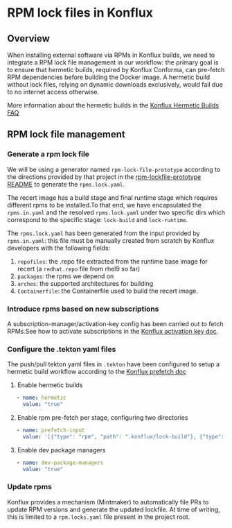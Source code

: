 # RPM lock files in Konflux

## Overview
When installing external software via RPMs in Konflux builds, we need to integrate a RPM lock file management in our workflow: the primary goal is to ensure that hermetic builds, required by Konflux Conforma, can pre-fetch RPM dependencies before building the Docker image. A hermetic build without lock files, relying on dynamic downloads exclusively, would fail due to no internet access otherwise.

More information about the hermetic builds in the [Konflux Hermetic Builds FAQ](https://konflux.pages.redhat.com/docs/users/faq/hermetic.html)

## RPM lock file management

### Generate a rpm lock file

We will be using a generator named `rpm-lock-file-prototype` according to the directions provided by that project in the [rpm-lockfile-prototype README](https://github.com/konflux-ci/rpm-lockfile-prototype?tab=readme-ov-file#installation) to generate the `rpms.lock.yaml`.

The recert image has a build stage and final runtime stage which requires different rpms to be installed.To that end, we have encapsulated the `rpms.in.yaml` and the resolved `rpms.lock.yaml` under two specific dirs which correspond to the specific stage: `lock-build` and `lock-runtime`.

The `rpms.lock.yaml` has been generated from the input provided by `rpms.in.yaml`: this file must be manually created from scratch by Konflux developers with the following fields:

1. `repofiles`: the .repo file extracted from the runtime base image for recert (a `redhat.repo` file from rhel9 so far)
2. `packages`: the rpms we depend on
3. `arches`: the supported architectures for building
4. `Containerfile`: the Containerfile used to build the recert image.

### Introduce rpms based on new subscriptions

A subscription-manager/activation-key config has been carried out to fetch RPMs.See how to activate subscriptions in the   [Konflux activation key doc](https://konflux.pages.redhat.com/docs/users/how-tos/configuring/activation-keys-subscription.html#_configuring_an_rpm_lockfile_for_hermetic_builds).

### Configure the .tekton yaml files

The push/pull tekton yaml files in `.tekton` have been configured to setup a hermetic build workflow according to the [Konflux prefetch doc](https://konflux.pages.redhat.com/docs/users/how-tos/configuring/prefetching-dependencies.html#_procedure)

1. Enable hermetic builds
```yaml
   - name: hermetic
     value: "true"
```
2. Enable rpm pre-fetch per stage, configuring two directories 
```yaml
   - name: prefetch-input
     value: '[{"type": "rpm", "path": ".konflux/lock-build"}, {"type": "rpm", "path": ".konflux/lock-runtime"}]'
```

3. Enable dev package managers
```yaml
   - name: dev-package-managers
     value: "true"
```

### Update  rpms
Konflux provides a mechanism (Mintmaker) to automatically file PRs to update RPM versions and generate the updated lockfile. At time of writing, this is limited to a `rpm.locks.yaml` file present in the project root.
